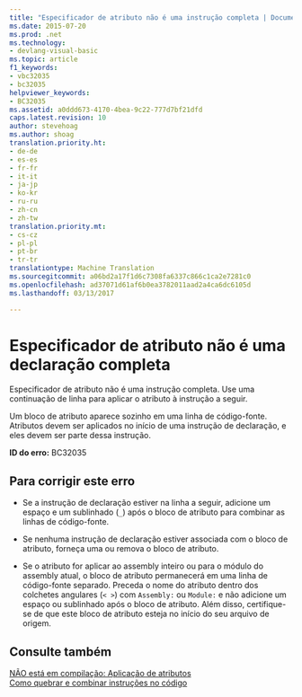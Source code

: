 ```yaml
---
title: "Especificador de atributo não é uma instrução completa | Documentos do Microsoft"
ms.date: 2015-07-20
ms.prod: .net
ms.technology:
- devlang-visual-basic
ms.topic: article
f1_keywords:
- vbc32035
- bc32035
helpviewer_keywords:
- BC32035
ms.assetid: a0ddd673-4170-4bea-9c22-777d7bf21dfd
caps.latest.revision: 10
author: stevehoag
ms.author: shoag
translation.priority.ht:
- de-de
- es-es
- fr-fr
- it-it
- ja-jp
- ko-kr
- ru-ru
- zh-cn
- zh-tw
translation.priority.mt:
- cs-cz
- pl-pl
- pt-br
- tr-tr
translationtype: Machine Translation
ms.sourcegitcommit: a06bd2a17f1d6c7308fa6337c866c1ca2e7281c0
ms.openlocfilehash: ad37071d61af6b0ea3782011aad2a4ca6dc6105d
ms.lasthandoff: 03/13/2017

---
```

# <a name="attribute-specifier-is-not-a-complete-statement"></a>Especificador de atributo não é uma declaração completa
Especificador de atributo não é uma instrução completa. Use uma continuação de linha para aplicar o atributo à instrução a seguir.  
  
 Um bloco de atributo aparece sozinho em uma linha de código-fonte. Atributos devem ser aplicados no início de uma instrução de declaração, e eles devem ser parte dessa instrução.  
  
 **ID do erro:** BC32035  
  
## <a name="to-correct-this-error"></a>Para corrigir este erro  
  
-   Se a instrução de declaração estiver na linha a seguir, adicione um espaço e um sublinhado (`_`) após o bloco de atributo para combinar as linhas de código-fonte.  
  
-   Se nenhuma instrução de declaração estiver associada com o bloco de atributo, forneça uma ou remova o bloco de atributo.  
  
-   Se o atributo for aplicar ao assembly inteiro ou para o módulo do assembly atual, o bloco de atributo permanecerá em uma linha de código-fonte separado. Preceda o nome do atributo dentro dos colchetes angulares (`< >`) com `Assembly:` ou `Module:` e não adicione um espaço ou sublinhado após o bloco de atributo. Além disso, certifique-se de que este bloco de atributo esteja no início do seu arquivo de origem.  
  
## <a name="see-also"></a>Consulte também  
 [NÃO está em compilação: Aplicação de atributos](http://msdn.microsoft.com/en-us/2b1703ed-4437-49b3-bc0b-568094324f47)   
 [Como quebrar e combinar instruções no código](../../visual-basic/programming-guide/program-structure/how-to-break-and-combine-statements-in-code.md)
